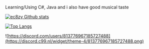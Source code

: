 Learning/Using C#, Java and i also have good musical taste


[![ec8zy Github stats](https://github-readme-stats.vercel.app/api?username=ect8zy&theme=cobalt)](https://github.com/anuraghazra/github-readme-stats)

[![Top Langs](https://github-readme-stats.vercel.app/api/top-langs/?username=ect8zy&theme=cobalt)](https://github.com/anuraghazra/github-readme-stats)

![https://discord.com/users/813776967185727488](https://discord.c99.nl/widget/theme-4/813776967185727488.png)

